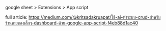 google sheet > Extensions > App script

full article:
https://medium.com/@kritsadakruapat/ใช้-ai-ทำระบบ-crud-สำหรับร้านขายของเล็กๆ-dashboard-ด้วย-google-app-script-f4eb88d1ac40
